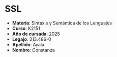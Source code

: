 # SSL

- **Materia**: Sintaxis y Semántica de los Lenguajes
- **Curso**: K2151
- **Año de cursada**: 2025
- **Legajo**: 213.486-0
- **Apellido**: Ayala
- **Nombre**: Constanza